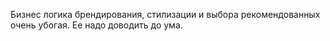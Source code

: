Бизнес логика брендирования, стилизации и выбора рекомендованных очень убогая. Ее надо доводить до ума.